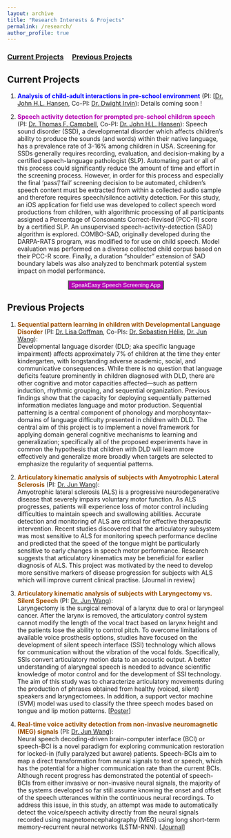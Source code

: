 ```yaml
---
layout: archive
title: "Research Interests & Projects"
permalink: /research/
author_profile: true
---
```


### [Current Projects](#current-projects) &nbsp;&nbsp;&nbsp; [Previous Projects](#previous-projects)

Current Projects
------

1. **<font color='#0000ff'>Analysis of child-adult interactions in pre-school environment</font>** (PI: [[Dr. John H.L. Hansen](https://personal.utdallas.edu/~john.hansen/), Co-PI: [Dr. Dwight Irvin](https://juniper.ku.edu/people/dwight-irvin)): Details coming soon !

2. **<font color='#b300b3'>Speech activity detection for prompted pre-school children speech</font>** (PI: [Dr. Thomas F. Campbell](https://utdallas.edu/chairs/profiles/dr-thomas-campbell/), Co-PI: [Dr. John H.L. Hansen](https://personal.utdallas.edu/~john.hansen/)): Speech sound disorder (SSD), a developmental disorder which affects children’s ability to produce the sounds (and words) within their native language, has a prevalence rate of 3-16% among children in USA. Screening for SSDs generally requires recording, evaluation, and decision-making by a certified speech-language pathologist (SLP). Automating part or all of this process could significantly reduce the amount of time and effort in the screening process. However, in order for this process and especially the final ‘pass’/‘fail’ screening decision to be automated, children’s speech content must be extracted from within a collected audio sample and therefore requires speech/silence activity detection. For this study, an iOS application for field use was developed to collect speech word productions from children, with algorithmic processing of all participants assigned a Percentage of Consonants Correct-Revised (PCC-R) score by a certified SLP. An unsupervised speech-activity-detection (SAD) algorithm is explored. COMBO-SAD, originally developed during the DARPA-RATS program, was modified to for use on child speech. Model evaluation was performed on a diverse collected child corpus based on their PCC-R score. Finally, a duration “shoulder” extension of SAD boundary labels was also analyzed to benchmark potential system impact on model performance.

<p align="center"><button name="SpeakEasy Speech Screening App" href="https://speakeasy.utdallas.edu/" style="color:white;background-color:#b300b3;">SpeakEasy Speech Screening App</button></p>



Previous Projects
------

1. **<font color='#994d00'>Sequential pattern learning in children with Developmental Language Disorder</font>** (PI: [Dr. Lisa Goffman](https://utdallas.edu/chairs/profiles/dr-lisa-goffman/), Co-PIs: [Dr. Sebastien Hélie](https://www.purdue.edu/hhs/psy/directory/faculty/Helie_Sebastien.html), [Dr. Jun Wang](https://csd.utexas.edu/faculty/jun-wang)):   
Developmental language disorder (DLD; aka specific language impairment) affects approximately 7% of children at the time they enter kindergarten, with longstanding adverse academic, social, and communicative consequences. While there is no question that language deficits feature prominently in children diagnosed with DLD, there are other cognitive and motor capacities affected—such as pattern induction, rhythmic grouping, and sequential organization. Previous findings show that the capacity for deploying sequentially patterned information mediates language and motor production. Sequential patterning is a central component of phonology and morphosyntax–domains of language difficulty presented in children with DLD.  The central aim of this project is to implement a novel framework for applying domain general cognitive mechanisms to learning and generalization; specifically all of the proposed experiments have in common the hypothesis that children with DLD will learn more effectively and generalize more broadly when targets are selected to emphasize the regularity of sequential patterns.

1. **<font color='#994d00'>Articulatory kinematic analysis of subjects with Amyotrophic Lateral Sclerosis</font>** (PI: [Dr. Jun Wang](https://csd.utexas.edu/faculty/jun-wang)):    
Amyotrophic lateral sclerosis (ALS) is a progressive neurodegenerative disease that severely impairs voluntary motor function. As ALS progresses, patients will experience loss of motor control including difficulties to maintain speech and swallowing abilities. Accurate detection and monitoring of ALS are critical for effective therapeutic intervention. Recent studies discovered that the articulatory subsystem was most sensitive to ALS for monitoring speech performance decline and predicted that the speed of the tongue might be particularly sensitive to early changes in speech motor performance. Research suggests that articulatory kinematics may be beneficial for earlier diagnosis of ALS. This project was motivated by the need to develop more sensitive markers of disease progression for subjects with ALS which will improve current clinical practise. \[Journal in review\]

1. **<font color='#994d00'>Articulatory kinematic analysis of subjects with Laryngectomy vs. Silent Speech</font>** (PI: [Dr. Jun Wang](https://csd.utexas.edu/faculty/jun-wang)):    
Laryngectomy is the surgical removal of a larynx due to oral or laryngeal cancer. After the larynx is removed, the articulatory control system cannot modify the length of the vocal tract based on larynx height and the patients lose the ability to control pitch. To overcome limitations of available voice prosthesis options, studies have focused on the development of silent speech interface (SSI) technology which allows for communication without the vibration of the vocal folds. Specifically, SSIs convert articulatory motion data to an acoustic output. A better understanding of alaryngeal speech is needed to advance scientific knowledge of motor control and for the development of SSI technology. The aim of this study was to characterize articulatory movements during the production of phrases obtained from healthy (voiced, silent) speakers and laryngectomees. In addition, a support vector machine (SVM) model was used to classify the three speech modes based on tongue and lip motion patterns.  \[[Poster](https://satwikdutta.github.io/files/2020_MotorSpeech.pdf)\]

1. **<font color='#994d00'>Real-time voice activity detection from non-invasive neuromagnetic (MEG) signals</font>** (PI: [Dr. Jun Wang](https://csd.utexas.edu/faculty/jun-wang)):    
Neural speech decoding-driven brain-computer interface (BCI) or speech-BCI is a novel paradigm for exploring communication restoration for locked-in (fully paralyzed but aware) patients. Speech-BCIs aim to map a direct transformation from neural signals to text or speech, which has the potential for a higher communication rate than the current BCIs. Although recent progress has demonstrated the potential of speech-BCIs from either invasive or non-invasive neural signals, the majority of the systems developed so far still assume knowing the onset and offset of the speech utterances within the continuous neural recordings. To address this issue, in this study, an attempt was made to automatically detect the voice/speech activity directly from the neural signals recorded using magnetoencephalography (MEG) using long short-term memory-recurrent neural networks (LSTM-RNN). \[[Journal](https://doi.org/10.3390/s20082248)\]
